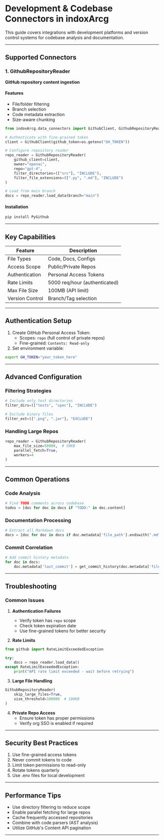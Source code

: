 # Development & Codebase Connectors in indoxArcg

This guide covers integrations with development platforms and version control systems for codebase analysis and documentation.

---

## Supported Connectors

### 1. GithubRepositoryReader
**GitHub repository content ingestion**

#### Features
- File/folder filtering
- Branch selection
- Code metadata extraction
- Size-aware chunking

```python
from indoxArcg.data_connectors import GithubClient, GithubRepositoryReader

# Authenticate with fine-grained token
client = GithubClient(github_token=os.getenv("GH_TOKEN"))

# Configure repository reader
repo_reader = GithubRepositoryReader(
    github_client=client,
    owner="openai",
    repo="gpt-4",
    filter_directories=(["src"], "INCLUDE"),
    filter_file_extensions=([".py", ".md"], "INCLUDE")
)

# Load from main branch
docs = repo_reader.load_data(branch="main")
```

#### Installation
```bash
pip install PyGithub
```

---

## Key Capabilities

| Feature               | Description                          |
|-----------------------|--------------------------------------|
| File Types            | Code, Docs, Configs                  |
| Access Scope          | Public/Private Repos                 |
| Authentication        | Personal Access Tokens               |
| Rate Limits           | 5000 req/hour (authenticated)        |
| Max File Size         | 100MB (API limit)                    |
| Version Control       | Branch/Tag selection                 |

---

## Authentication Setup

1. Create GitHub Personal Access Token:
   - Scopes: `repo` (full control of private repos)
   - Fine-grained: `Contents: Read-only`
2. Set environment variable:
```bash
export GH_TOKEN="your_token_here"
```

---

## Advanced Configuration

### Filtering Strategies
```python
# Include only test directories
filter_dirs=(["tests", "spec"], "INCLUDE")

# Exclude binary files
filter_ext=([".png", ".jar"], "EXCLUDE")
```

### Handling Large Repos
```python
repo_reader = GithubRepositoryReader(
    max_file_size=50000,  # 50KB
    parallel_fetch=True,
    workers=4
)
```

---

## Common Operations

### Code Analysis
```python
# Find TODO comments across codebase
todos = [doc for doc in docs if "TODO:" in doc.content]
```

### Documentation Processing
```python
# Extract all Markdown docs
docs = [doc for doc in docs if doc.metadata['file_path'].endswith(".md")]
```

### Commit Correlation
```python
# Add commit history metadata
for doc in docs:
    doc.metadata['last_commit'] = get_commit_history(doc.metadata['file_path'])
```

---

## Troubleshooting

### Common Issues
1. **Authentication Failures**
   - Verify token has `repo` scope
   - Check token expiration date
   - Use fine-grained tokens for better security

2. **Rate Limits**
```python
from github import RateLimitExceededException

try:
    docs = repo_reader.load_data()
except RateLimitExceededException:
    print("API rate limit exceeded - wait before retrying")
```

3. **Large File Handling**
```python
GithubRepositoryReader(
    skip_large_files=True,
    size_threshold=100000  # 100KB
)
```

4. **Private Repo Access**
   - Ensure token has proper permissions
   - Verify org SSO is enabled if required

---

## Security Best Practices
1. Use fine-grained access tokens
2. Never commit tokens to code
3. Limit token permissions to read-only
4. Rotate tokens quarterly
5. Use .env files for local development

---

## Performance Tips
- Use directory filtering to reduce scope
- Enable parallel fetching for large repos
- Cache frequently accessed repositories
- Combine with code parsers (AST analysis)
- Utilize GitHub's Content API pagination

---
